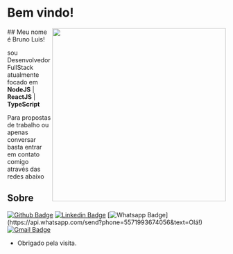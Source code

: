 

# Bem vindo!
<img src="https://user-images.githubusercontent.com/53521650/109302381-f7171c80-7817-11eb-898e-fbb3db8f005e.png" width=400 align=right>
## Meu nome é Bruno Luis!


sou Desenvolvedor FullStack <br>
atualmente focado em **NodeJS** | **ReactJS** | **TypeScript**  

Para propostas de trabalho ou apenas conversar basta entrar em contato comigo através das redes abaixo


## Sobre
[![Github Badge](https://img.shields.io/badge/-Github-000?style=flat-square&logo=Github&logoColor=white&link=link_do_seu_perfil_no_github)](link_do_seu_perfil_no_github)
[![Linkedin Badge](https://img.shields.io/badge/-LinkedIn-blue?style=flat-square&logo=Linkedin&logoColor=white&link=www.linkedin.com/in/brunoluiss/)](www.linkedin.com/in/brunoluiss/)
[![Whatsapp Badge](https://img.shields.io/badge/-Whatsapp-4CA143?style=flat-square&labelColor=4CA143&logo=whatsapp&logoColor=white&link=https://api.whatsapp.com/send?phone=5571993674056&text=Olá!)](https://api.whatsapp.com/send?phone=5571993674056&text=Olá!)
[![Gmail Badge](https://img.shields.io/badge/-Gmail-c14438?style=flat-square&logo=Gmail&logoColor=white&link=mailto:bruno-aqv@outlook.com)](mailto:bruno-aqv@outlook.com)

- Obrigado pela visita. 

